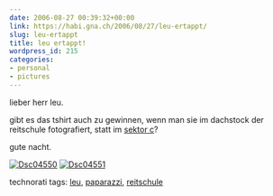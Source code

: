 ```yaml
---
date: 2006-08-27 00:39:32+00:00
link: https://habi.gna.ch/2006/08/27/leu-ertappt/
slug: leu-ertappt
title: leu ertappt!
wordpress_id: 215
categories:
- personal
- pictures
---
```



lieber herr leu.
  
gibt es das tshirt auch zu gewinnen, wenn man sie im dachstock der reitschule fotografiert, statt im [sektor c](http://www.leumund.ch/index.php/v3/comments/mr-50-percent-wettbewerb/)?
  
gute nacht.



[![Dsc04550](https://habi.gna.ch/blog/images/DSC04550-tm.jpg)](https://habi.gna.ch/blog/images/DSC04550.jpg) [![Dsc04551](https://habi.gna.ch/blog/images/DSC04551-tm.jpg)](https://habi.gna.ch/blog/images/DSC04551.jpg)





technorati tags: [leu](http://www.technorati.com/tag/leu), [paparazzi](http://www.technorati.com/tag/paparazzi), [reitschule](http://www.technorati.com/tag/reitschule)
